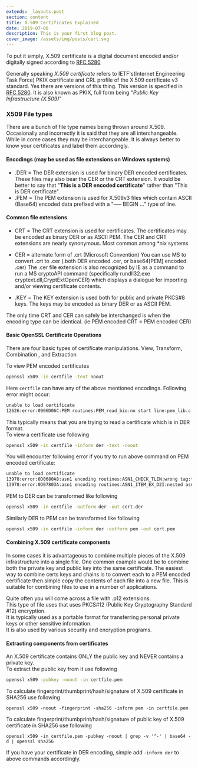 ```yaml
---
extends: _layouts.post
section: content
title: X.509 Certificates Explained
date: 2019-07-06
description: This is your first blog post.
cover_image: /assets/img/posts/cert.svg
---
```


To put it simply, X.509 certificate is a digital document encoded and/or
digitally signed according to [RFC 5280](https://tools.ietf.org/html/rfc5280)

Generally speaking *X.509 certificate* refers to IETF's(Internet Engineering Task Force) PKIX certificate
 and CRL profile of the X.509 certificate v3 standard. Yes there are versions of this thing.
 This version is specified in [RFC 5280](https://tools.ietf.org/html/rfc5280). It is also known as PKIX, full form being "*Public Key Infrastructure (X.509)*"
 
 ### X509 File types
 There are a bunch of file type names being thrown around X.509. Occasionally and incorrectly it is said that they are all interchangeable. 
 While in come cases they may be interchangeable. It is always better to know your certificates and label them accordingly.  
 
 #### Encodings (may be used as file extensions on Windows systems)
 - .DER = The DER extension is used for binary DER encoded certificates. These files may also bear the CER or the CRT extension.
          It would be better to say that "**This is a DER encoded certificate**" rather than "This is DER certificate".
 - .PEM = The PEM extension is used for X.509v3 files which contain ASCII (Base64) encoded data prefixed with a "—–
   BEGIN ..." type of line.
   
 #### Common file extensions
 - CRT = The CRT extension is used for certificates. The certificates may be encoded as binary DER or as ASCII PEM. The CER and
   CRT extensions are nearly synonymous. Most common among *nix systems
   
 - CER = alternate form of .crt (Microsoft Convention) You can use MS to convert .crt to .cer (.both DER encoded .cer, or base64[PEM]
   encoded .cer) The .cer file extension is also recognized by IE as a command to run a MS cryptoAPI command (specifically
   rundll32.exe cryptext.dll,CryptExtOpenCER) which displays a dialogue for importing and/or viewing certificate contents.
 
 - .KEY = The KEY extension is used both for public and private PKCS#8 keys. The keys may be encoded as binary DER or as ASCII
   PEM.  
   
The only time CRT and CER can safely be interchanged is when the encoding type can be identical. (ie PEM encoded CRT = PEM encoded
CER)  

#### Basic OpenSSL Certificate Operations
There are four basic types of certificate manipulations. View, Transform, Combination , and Extraction

To view PEM encoded certificates

```bash
openssl x509 -in certfile -text noout
```

Here `certfile` can have any of the above mentioned encodings. Following error might occur:

```bash
unable to load certificate
12626:error:0906D06C:PEM routines:PEM_read_bio:no start line:pem_lib.c:647:Expecting: TRUSTED CERTIFICATE
```
This typically means that you are trying to read a certificate which is in DER format.  
To view a certificate use following
```bash
openssl x509 -in certfile -inform der -text -noout
```
You will encounter following error if you try to run above command on PEM encoded certificate:
```bash
unable to load certificate
13978:error:0D0680A8:asn1 encoding routines:ASN1_CHECK_TLEN:wrong tag:tasn_dec.c:1306:
13978:error:0D07803A:asn1 encoding routines:ASN1_ITEM_EX_D2I:nested asn1 error:tasn_dec.c:380:Type=X509
```

PEM to DER can be transformed like following
```bash
openssl x509 -in certfile -outform der -out cert.der
```

Similarly DER to PEM can be transformed like following
```bash
openssl x509 -in certfile -inform der -outform pem -out cert.pem
```

#### Combining X.509 certificate components
In some cases it is advantageous to combine multiple pieces of the X.509 infrastructure into a single file. One common example would be to
combine both the private key and public key into the same certificate.
The easiest way to combine certs keys and chains is to convert each to a PEM encoded certificate then simple copy the contents of each file
into a new file. This is suitable for combining files to use in a number of applications.  

Quite often you will come across a file with .p12 extensions.  
This type of file uses that uses PKCS#12 (Public Key Cryptography Standard #12) encryption.  
It is typically used as a portable format for transferring personal private keys or other sensitive information.  
It is also used by various security and encryption programs.

#### Extracting components from certificates
An X.509 certificate contains ONLY the public key and NEVER contains a private key.  
To extract the public key from it use following
```bash
openssl x509 -pubkey -noout -in certfile.pem
```

To calculate fingerprint/thumbprint/hash/signature of X.509 certificate in SHA256 use following
```
openssl x509 -noout -fingerprint -sha256 -inform pem -in certfile.pem
```

To calculate fingerprint/thumbprint/hash/signature of public key of X.509 certificate in SHA256 use following
```
openssl x509 -in certfile.pem -pubkey -noout | grep -v '^-' | base64 -d | openssl sha256
```
If you have your certificate in DER encoding, simple add `-inform der` to above commands accordingly.
